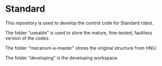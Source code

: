 # Standard
This repository is used to develop the control code for Standard robot.

The folder "useable" is used to store the mature, fine-tested, faultless version of the codes. 

The folder "mecanum-a-master" stores the original structure from HNU. 

The folder "developing" is the developing workspace. 
